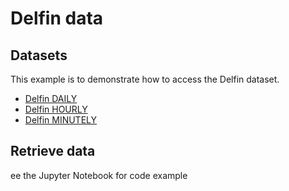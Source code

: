 # Delfin data

## Datasets
This example is to demonstrate how to access the Delfin dataset.

- [Delfin DAILY](https://dataplatform.energinet.dk/detail/bc870e52-f1fe-4df8-1156-08d925bcbaf2)
- [Delfin HOURLY](https://dataplatform.energinet.dk/detail/cb2c7313-58be-460f-9be8-08d90a4e650d)
- [Delfin MINUTELY](https://dataplatform.energinet.dk/detail/55b1a30b-06e6-45d1-9be9-08d90a4e650d)

## Retrieve data
ee the Jupyter Notebook for code example